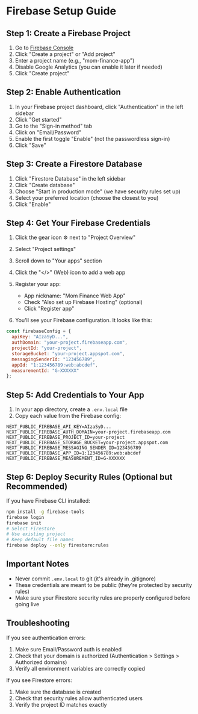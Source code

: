 # Firebase Setup Guide

## Step 1: Create a Firebase Project

1. Go to [Firebase Console](https://console.firebase.google.com/)
2. Click "Create a project" or "Add project"
3. Enter a project name (e.g., "mom-finance-app")
4. Disable Google Analytics (you can enable it later if needed)
5. Click "Create project"

## Step 2: Enable Authentication

1. In your Firebase project dashboard, click "Authentication" in the left sidebar
2. Click "Get started"
3. Go to the "Sign-in method" tab
4. Click on "Email/Password"
5. Enable the first toggle "Enable" (not the passwordless sign-in)
6. Click "Save"

## Step 3: Create a Firestore Database

1. Click "Firestore Database" in the left sidebar
2. Click "Create database"
3. Choose "Start in production mode" (we have security rules set up)
4. Select your preferred location (choose the closest to you)
5. Click "Enable"

## Step 4: Get Your Firebase Credentials

1. Click the gear icon ⚙️ next to "Project Overview"
2. Select "Project settings"
3. Scroll down to "Your apps" section
4. Click the "</>" (Web) icon to add a web app
5. Register your app:
   - App nickname: "Mom Finance Web App"
   - Check "Also set up Firebase Hosting" (optional)
   - Click "Register app"

6. You'll see your Firebase configuration. It looks like this:

```javascript
const firebaseConfig = {
  apiKey: "AIzaSyD...",
  authDomain: "your-project.firebaseapp.com",
  projectId: "your-project",
  storageBucket: "your-project.appspot.com",
  messagingSenderId: "123456789",
  appId: "1:123456789:web:abcdef",
  measurementId: "G-XXXXXX"
};
```

## Step 5: Add Credentials to Your App

1. In your app directory, create a `.env.local` file
2. Copy each value from the Firebase config:

```
NEXT_PUBLIC_FIREBASE_API_KEY=AIzaSyD...
NEXT_PUBLIC_FIREBASE_AUTH_DOMAIN=your-project.firebaseapp.com
NEXT_PUBLIC_FIREBASE_PROJECT_ID=your-project
NEXT_PUBLIC_FIREBASE_STORAGE_BUCKET=your-project.appspot.com
NEXT_PUBLIC_FIREBASE_MESSAGING_SENDER_ID=123456789
NEXT_PUBLIC_FIREBASE_APP_ID=1:123456789:web:abcdef
NEXT_PUBLIC_FIREBASE_MEASUREMENT_ID=G-XXXXXX
```

## Step 6: Deploy Security Rules (Optional but Recommended)

If you have Firebase CLI installed:
```bash
npm install -g firebase-tools
firebase login
firebase init
# Select Firestore
# Use existing project
# Keep default file names
firebase deploy --only firestore:rules
```

## Important Notes

- Never commit `.env.local` to git (it's already in .gitignore)
- These credentials are meant to be public (they're protected by security rules)
- Make sure your Firestore security rules are properly configured before going live

## Troubleshooting

If you see authentication errors:
1. Make sure Email/Password auth is enabled
2. Check that your domain is authorized (Authentication > Settings > Authorized domains)
3. Verify all environment variables are correctly copied

If you see Firestore errors:
1. Make sure the database is created
2. Check that security rules allow authenticated users
3. Verify the project ID matches exactly